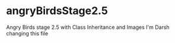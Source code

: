 # angryBirdsStage2.5
Angry Birds stage 2.5 with Class Inheritance and Images
I'm Darsh changing this file